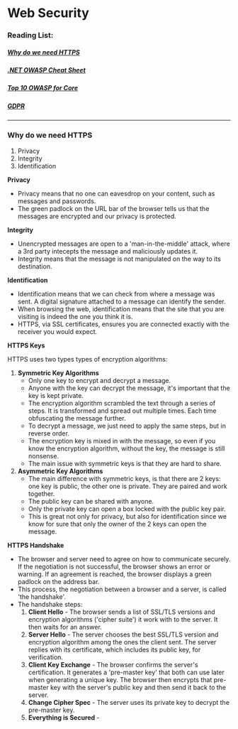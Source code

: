 # Web Security

### Reading List:

##### [Why do we need HTTPS](https://howhttps.works/why-do-we-need-https/)
##### [.NET OWASP Cheat Sheet](https://cheatsheetseries.owasp.org/cheatsheets/DotNet_Security_Cheat_Sheet.html)
##### [Top 10 OWASP for Core](https://dotnetcoretutorials.com/2017/10/16/owasp-top-10-asp-net-core-broken-authentication-session-management/)
##### [GDPR](https://www.microsoft.com/en-us/trust-center/privacy/gdpr-overview?&OCID=AID641639_SEM_CBaJdkAr&msclkid=69e6e33dba521b93d7d9b9c7e8f92223)

---

### Why do we need HTTPS

1. Privacy
2. Integrity
3. Identification

**Privacy**
 * Privacy means that no one can eavesdrop on your content, such as messages and passwords.
 * The green padlock on the URL bar of the browser tells us that the messages are encrypted and our privacy is protected.

**Integrity**
 * Unencrypted messages are open to a 'man-in-the-middle' attack, where a 3rd party intecepts the message and maliciously updates it. 
 * Integrity means that the message is not manipulated on the way to its destination.

**Identification**
 * Identification means that we can check from where a message was sent. A digital signature attached to a message can identify the sender.
 * When browsing the web, identification means that the site that you are visiting is indeed the one you think it is.
 * HTTPS, via SSL certificates, ensures you are connected exactly with the receiver you would expect.

**HTTPS Keys**

HTTPS uses two types types of encryption algorithms:

1. **Symmetric Key Algorithms**
    * Only one key to encrypt and decrypt a message.
    * Anyone with the key can decrypt the message, it's important that the key is kept private.
    * The encryption algorithm scrambled the text through a series of steps. It is transformed and spread out multiple times. Each time obfuscating the message further.
    * To decrypt a message, we just need to apply the same steps, but in reverse order.
    * The encryption key is mixed in with the message, so even if you know the encryption algorithm, without the key, the message is still nonsense.
    * The main issue with symmetric keys is that they are hard to share.
2. **Asymmetric Key Algorithms**
    * The main difference with symmetric keys, is that there are 2 keys: one key is public, the other one is private. They are paired and work together.
    * The public key can be shared with anyone. 
    * Only the private key can open a box locked with the public key pair.
    * This is great not only for privacy, but also for identification since we know for sure that only the owner of the 2 keys can open the message.


**HTTPS Handshake**

* The browser and server need to agree on how to communicate securely. If the negotiation is not successful, the browser shows an error or warning. If an agreement is reached, the browser displays a green padlock on the address bar.
* This process, the negotiation between a browser and a server, is called 'the handshake'.
* The handshake steps:
   1. **Client Hello** - The browser sends a list of SSL/TLS versions and encryption algorithms ('cipher suite') it work with to the server. It then waits for an answer. 
   2. **Server Hello** - The server chooses the best SSL/TLS version and encryption algorithm among the ones the client sent. The server replies with its certificate, which includes its public key, for verification. 
   3. **Client Key Exchange** - The browser confirms the server's certification. It generates a 'pre-master key' that both can use later when generating a unique key. The browser then encrypts that pre-master key with the server's public key and then send it back to the server.
   4. **Change Cipher Spec** - The server uses its private key to decrypt the pre-master key.
   5. **Everything is Secured** - 
